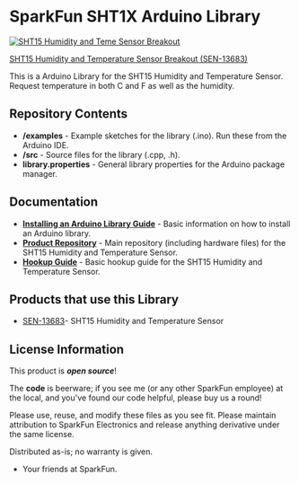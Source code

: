 SparkFun SHT1X Arduino Library
========================================
[![SHT15 Humidity and Teme Sensor Breakout](https://cdn.sparkfun.com/assets/parts/1/1/1/3/9/13683-01.jpg)](https://www.sparkfun.com/products/12055)

[SHT15 Humidity and Temperature Sensor Breakout (SEN-13683)](https://www.sparkfun.com/products/13683)

This is a Arduino Library for the SHT15 Humidity and Temperature Sensor.
Request temperature in both C and F as well as the humidity. 

Repository Contents
-------------------

* **/examples** - Example sketches for the library (.ino). Run these from the Arduino IDE. 
* **/src** - Source files for the library (.cpp, .h).
* **library.properties** - General library properties for the Arduino package manager. 

Documentation
--------------

* **[Installing an Arduino Library Guide](https://learn.sparkfun.com/tutorials/installing-an-arduino-library)** - Basic information on how to install an Arduino library.
* **[Product Repository](https://github.com/sparkfun/SHT15_Breakout)** - Main repository (including hardware files) for the SHT15 Humidity and Temperature Sensor.
* **[Hookup Guide](https://learn.sparkfun.com/tutorials/sht15-humidity-and-temperature-sensor-hookup-guide)** - Basic hookup guide for the SHT15 Humidity and Temperature Sensor.

Products that use this Library 
---------------------------------

* [SEN-13683](https://www.sparkfun.com/products/13683)- SHT15 Humidity and Temperature Sensor



License Information
-------------------

This product is _**open source**_! 

The **code** is beerware; if you see me (or any other SparkFun employee) at the local, and you've found our code helpful, please buy us a round!

Please use, reuse, and modify these files as you see fit. Please maintain attribution to SparkFun Electronics and release anything derivative under the same license.

Distributed as-is; no warranty is given.

- Your friends at SparkFun.

